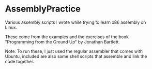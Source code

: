 # AssemblyPractice
Various assembly scripts I wrote while trying to learn x86 assembly on Linux.

These come from the examples and the exercises of the book "Programming from the Ground Up" by Jonathan Bartlett.

Note: To run these, I just used the regular assembler that comes with Ubuntu, included are also some shell scripts that assemble and link the code together.

